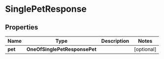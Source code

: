 # SinglePetResponse

## Properties
Name | Type | Description | Notes
------------ | ------------- | ------------- | -------------
**pet** | **OneOfSinglePetResponsePet** |  |  [optional]
